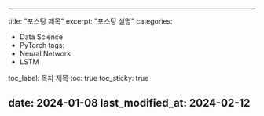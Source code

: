 
---
title:  "포스팅 제목"
excerpt: "포스팅 설명"
categories: 
- Data Science
- PyTorch
tags:
- Neural Network
- LSTM
 
toc_label: 목차 제목
toc: true
toc_sticky: true
 
date: 2024-01-08
last_modified_at: 2024-02-12
---
